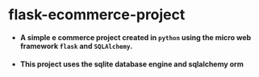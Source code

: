 # flask-ecommerce-project

+ #### A simple e commerce project created in ```python``` using the micro web framework ```flask``` and ```SQLAlchemy```.

+ #### This project uses the sqlite database engine and sqlalchemy orm
